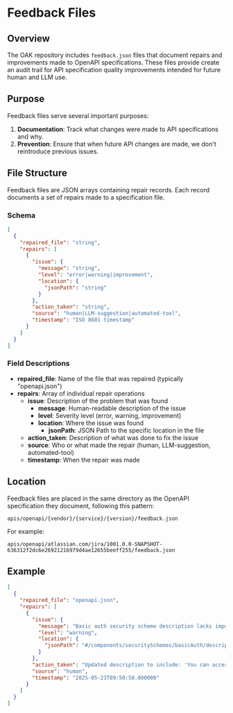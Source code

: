 # Feedback Files

## Overview

The OAK repository includes `feedback.json` files that document repairs and improvements made to OpenAPI specifications. These files provide create an audit trail for API specification quality improvements intended for future human and LLM use.

## Purpose

Feedback files serve several important purposes:

1. **Documentation**: Track what changes were made to API specifications and why.
2. **Prevention**: Ensure that when future API changes are made, we don't reintroduce previous issues.

## File Structure

Feedback files are JSON arrays containing repair records. Each record documents a set of repairs made to a specification file.

### Schema

```json
[
  {
    "repaired_file": "string",
    "repairs": [
      {
        "issue": {
          "message": "string",
          "level": "error|warning|improvement",
          "location": {
            "jsonPath": "string"
          }
        },
        "action_taken": "string",
        "source": "human|LLM-suggestion|automated-tool",
        "timestamp": "ISO 8601 timestamp"
      }
    ]
  }
]
```

### Field Descriptions

- **repaired_file**: Name of the file that was repaired (typically "openapi.json")
- **repairs**: Array of individual repair operations
  - **issue**: Description of the problem that was found
    - **message**: Human-readable description of the issue
    - **level**: Severity level (error, warning, improvement)
    - **location**: Where the issue was found
      - **jsonPath**: JSON Path to the specific location in the file
  - **action_taken**: Description of what was done to fix the issue
  - **source**: Who or what made the repair (human, LLM-suggestion, automated-tool)
  - **timestamp**: When the repair was made

## Location

Feedback files are placed in the same directory as the OpenAPI specification they document, following this pattern:

```
apis/openapi/{vendor}/{service}/{version}/feedback.json
```

For example:
```
apis/openapi/atlassian.com/jira/1001.0.0-SNAPSHOT-636312f2dc6e26921216979d4ae12655beeff255/feedback.json
```

## Example

```json
[
  {
    "repaired_file": "openapi.json",
    "repairs": [
      {
        "issue": {
          "message": "Basic auth security scheme description lacks important information about API key usage",
          "level": "warning",
          "location": {
            "jsonPath": "#/components/securitySchemes/basicAuth/description"
          }
        },
        "action_taken": "Updated description to include: 'You can access this resource via basic auth. Important - An API key can be used as a password.'",
        "source": "human",
        "timestamp": "2025-05-23T09:50:50.000000"
      }
    ]
  }
]
```